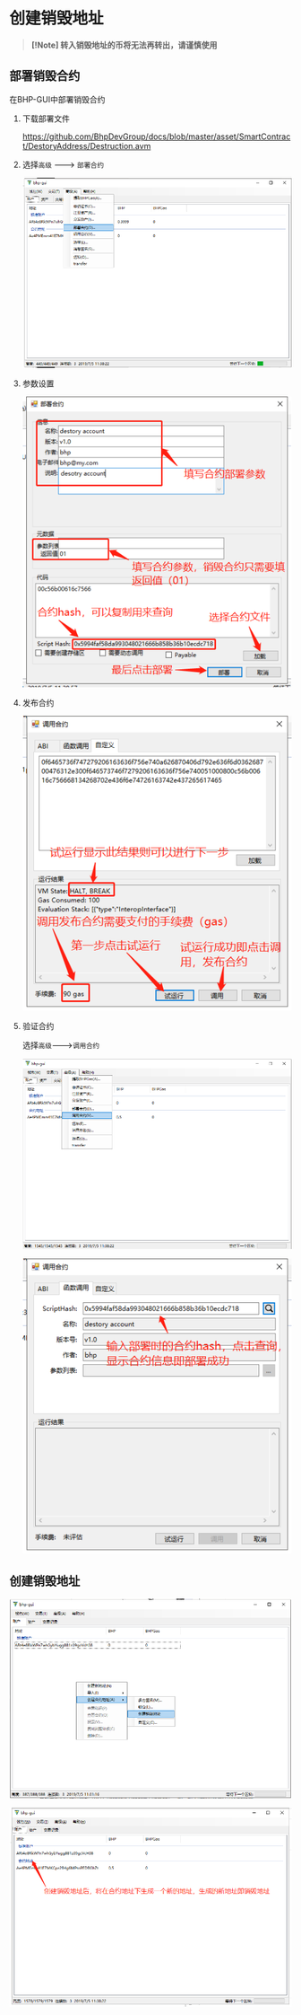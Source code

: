# 创建销毁地址

> **[!Note] 转入销毁地址的币将无法再转出，请谨慎使用**

## 部署销毁合约

在BHP-GUI中部署销毁合约

1. 下载部署文件

   https://github.com/BhpDevGroup/docs/blob/master/asset/SmartContract/DestoryAddress/Destruction.avm

2. 选择`高级` ---> `部署合约`

   ![](https://github.com/BhpDevGroup/docs/raw/master/asset/%E9%83%A8%E7%BD%B2%E5%90%88%E7%BA%A6.png)

3. 参数设置

   ![](https://github.com/BhpDevGroup/docs/raw/master/asset/%E9%83%A8%E7%BD%B2%E5%90%88%E7%BA%A6%E5%8F%82%E6%95%B0%E8%AE%BE%E7%BD%AE.png)

4. 发布合约

   ![](https://github.com/BhpDevGroup/docs/raw/master/asset/%E5%8F%91%E5%B8%83%E5%90%88%E7%BA%A6.png)

5. 验证合约

   选择`高级`--->`调用合约`

   

   ![](https://github.com/BhpDevGroup/docs/raw/master/asset/%E8%B0%83%E7%94%A8%E5%90%88%E7%BA%A6.png)

   ![](https://github.com/BhpDevGroup/docs/raw/master/asset/%E6%9F%A5%E8%AF%A2%E5%90%88%E7%BA%A6.png)

## 创建销毁地址

![](https://github.com/BhpDevGroup/docs/raw/master/asset/%E5%88%9B%E5%BB%BA%E9%94%80%E6%AF%81%E5%9C%B0%E5%9D%80.png)

![](https://github.com/BhpDevGroup/docs/raw/master/asset/%E9%94%80%E6%AF%81%E5%9C%B0%E5%9D%80.png)